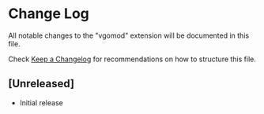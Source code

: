 # Change Log

All notable changes to the "vgomod" extension will be documented in this file.

Check [Keep a Changelog](http://keepachangelog.com/) for recommendations on how to structure this file.

## [Unreleased]

- Initial release